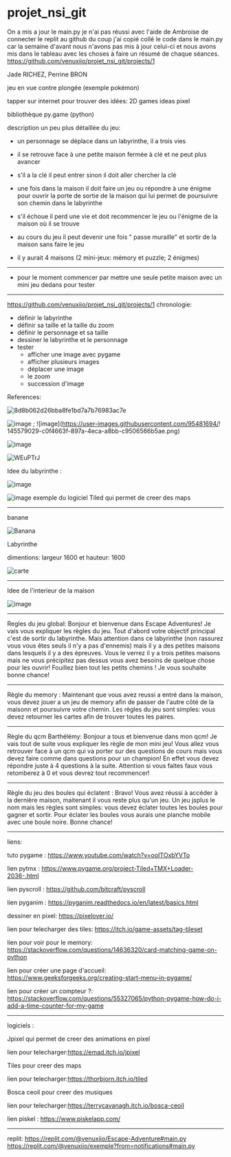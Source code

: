 # projet_nsi_git

On a mis a jour le main.py je n'ai pas réussi avec l'aide de Ambroise de connecter le replit au github du coup j'ai copié collé le code dans le main.py car la semaine d'avant nous n'avons pas mis à jour celui-ci et nous avons mis dans le tableau avec les choses à faire un résumé de chaque séances. https://github.com/venuxiio/projet_nsi_git/projects/1

Jade RICHEZ, Perrine BRON

jeu en vue contre plongée (exemple pokémon)

tapper sur internet pour trouver des idées: 2D games ideas pixel

bibliothèque py.game (python)

description un peu plus détaillée du jeu:

- un personnage se déplace dans un labyrinthe, il a trois vies

- il se retrouve face à une petite maison fermée à clé et ne peut plus avancer

- s'il a la clé il peut entrer sinon il doit aller chercher la clé

- une fois dans la maison il doit faire un jeu ou répondre à une énigme pour ouvrir la porte de sortie de la maison qui lui permet de poursuivre son chemin dans le labyrinthe

- s'il échoue il perd une vie et doit recommencer le jeu ou l'énigme de la maison où il se trouve

- au cours du jeu il peut devenir une fois " passe muraille" et sortir de la maison sans faire le jeu

- il y aurait 4 maisons (2 mini-jeux: mémory et puzzle; 2 énigmes)

______________________________________________________________________________________________________

- pour le moment commencer par mettre une seule petite maison avec un mini jeu dedans pour tester
______________________________________________________________________________________________________

https://github.com/venuxiio/projet_nsi_git/projects/1
chronologie:

- définir le labyrinthe 
- définir sa taille et la taille du zoom
- définir le personnage et sa taille 
- dessiner le labyrinthe et le personnage 
- tester
  - afficher une image avec pygame
  - afficher plusieurs images
  - déplacer une image 
  - le zoom
  - succession d'image


References:


![8d8b062d26bba8fe1bd7a7b76983ac7e](https://user-images.githubusercontent.com/95481660/148552243-fee52830-9433-40b3-838f-67121b02853e.gif)

![image](https://user-images.githubusercontent.com/95481694/145578967-6b2150a0-a88c-4151-9629-f9c089327240.png) ; ![image](https://user-images.githubusercontent.com/95481694/!
145579029-c0f4663f-897a-4eca-a8bb-c9506566b5ae.png)


![image](https://user-images.githubusercontent.com/95481694/145579738-15fb2a74-dddd-4c99-8c1e-bc3dc83667f2.png)

![WEuPTrJ](https://user-images.githubusercontent.com/95481660/146652467-96af5589-a964-4cbc-90c8-5040eda7c303.gif)


Idee du labyrinthe :

![image](https://user-images.githubusercontent.com/95481660/145583625-6f7a5aa6-5061-4b80-a770-b2a0c381d68c.png)

![image](https://user-images.githubusercontent.com/95481660/145786144-4e16f51e-8a48-4ebd-8952-1f184bff4e7f.png)
exemple du logiciel Tiled qui permet de creer des maps
______________________________________________________________________________________________________
banane

![Banana](https://user-images.githubusercontent.com/95481694/149673509-7744600c-aa33-4051-ba73-8164defbb176.png)

Labyrinthe

dimentions: largeur 1600 et hauteur: 1600

![carte](https://user-images.githubusercontent.com/95481660/166211011-093efc05-5b1b-4238-b5d8-af00ca0c6809.png)

______________________________________________________________________________________________________
Idee de l'interieur de la maison

![image](https://user-images.githubusercontent.com/95481660/146652571-97f67b3b-8d09-480f-99ad-19896161a9be.png)


______________________________________________________________________________________________________

Regles du jeu global:
Bonjour et bienvenue dans Escape Adventures! Je vais vous expliquer les règles du jeu. Tout d'abord votre objectif principal c'est de sortir du labyrinthe. Mais attention dans ce labyrinthe (non rassurez vous vous êtes seuls il n'y a pas d'ennemis) mais il y a des petites maisons dans lesquels il y a des épreuves. Vous le verrez il y a trois petites maisons mais ne vous précipitez pas dessus vous avez besoins de quelque chose pour les ouvrir! Fouillez bien tout les petits chemins ! Je vous souhaite bonne chance!
______________________________________________________________________________________________________

Règle du memory :
Maintenant que vous avez reussi a entré dans la maison, vous devez jouer a un jeu de memory afin de passer de l'autre côté de la maisonn et poursuivre votre chemin. Les règles du jeu sont simples: vous devez retourner les cartes afin de trouver toutes les paires. 

______________________________________________________________________________________________________

Règle du qcm Barthélémy:
Bonjour a tous et bienvenue dans mon qcm! Je vais tout de suite vous expliquer les règle de mon mini jeu! Vous allez vous retrouver face à un qcm qui va porter sur des questions de cours mais vous devez faire comme dans questions pour un champion! En effet vous devez répondre juste à 4 questions à la suite. Attention si vous faites faux vous retomberez à 0 et vous devrez tout recommencer!

______________________________________________________________________________________________________

Règle du jeu des boules qui éclatent :
Bravo! Vous avez réussi à accéder à la dernière maison, maitenant il vous reste plus qu'un jeu. Un jeu jsplus le nom mais les règles sont simples: vous devez éclater toutes les boules pour gagner et sortir. Pour éclater les boules vous aurais une planche mobile avec une boule noire. Bonne chance!

______________________________________________________________________________________________________

liens:

tuto pygame : https://www.youtube.com/watch?v=ooITOxbYVTo

lien pytmx : https://www.pygame.org/project-Tiled+TMX+Loader-2036-.html

lien pyscroll : https://github.com/bitcraft/pyscroll

lien pyganim : https://pyganim.readthedocs.io/en/latest/basics.html

dessiner en pixel: https://pixelover.io/

lien pour telecharger des tiles: https://itch.io/game-assets/tag-tileset

lien pour voir pour le memory: https://stackoverflow.com/questions/14636320/card-matching-game-on-python

lien pour créer une page d'accueil: https://www.geeksforgeeks.org/creating-start-menu-in-pygame/

lien pour créer un compteur ?: https://stackoverflow.com/questions/55327065/python-pygame-how-do-i-add-a-time-counter-for-my-game
______________________________________________________________________________________________________
logiciels :

Jpixel qui permet de creer des animations en pixel

lien pour telecharger:https://emad.itch.io/jpixel

Tiles pour creer des maps

lien pour telecharger:https://thorbjorn.itch.io/tiled

Bosca ceoil pour creer des musiques 

lien pour telecharger:https://terrycavanagh.itch.io/bosca-ceoil

lien piskel : https://www.piskelapp.com/

________________________________________________________________________________________________________

replit:
https://replit.com/@venuxiio/Escape-Adventure#main.py
https://replit.com/@venuxiio/exemple?from=notifications#main.py
